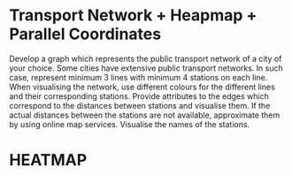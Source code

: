 # Transport Network + Heapmap + Parallel Coordinates

Develop a graph which represents the public transport network of a city of your choice. Some cities have extensive public transport networks. In such case, represent minimum 3 lines with minimum 4 stations on each line. When visualising the network, use different colours for the different lines and their corresponding stations. Provide attributes to the edges which correspond to the distances between stations and visualise them. If the actual distances between the stations are not available, approximate them by using online map services. Visualise the names of the stations.

# HEATMAP

